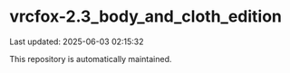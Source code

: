 # vrcfox-2.3_body_and_cloth_edition

Last updated: 2025-06-03 02:15:32

This repository is automatically maintained.
